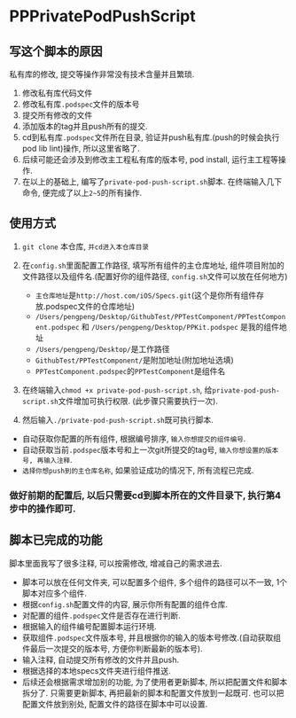 # PPPrivatePodPushScript

## 写这个脚本的原因

私有库的修改, 提交等操作非常没有技术含量并且繁琐.

1. 修改私有库代码文件
2. 修改私有库`.podspec`文件的版本号
3. 提交所有修改的文件
4. 添加版本的tag并且push所有的提交.
5. cd到私有库`.podspec`文件所在目录, 验证并push私有库.(push的时候会执行pod lib lint)操作, 所以这里省略了.
6. 后续可能还会涉及到修改主工程私有库的版本号, pod install, 运行主工程等操作. 
7. 在以上的基础上, 编写了`private-pod-push-script.sh`脚本. 在终端输入几下命令, 便完成了以上`2~5`的所有操作.

## 使用方式

1. `git clone` 本仓库, `并cd进入本仓库目录`
2. 在`config.sh`里面配置工作路径, 填写所有组件的主仓库地址, 组件项目附加的文件路径以及组件名.(配置好你的组件路径, `config.sh`文件可以放在任何地方)

    - `主仓库地址`是`http://host.com/iOS/Specs.git`(这个是你所有组件存放.podspec文件的仓库地址)
    - `/Users/pengpeng/Desktop/GithubTest/PPTestComponent/PPTestComponent.podspec` 和 `/Users/pengpeng/Desktop/PPKit.podspec` 是我的组件地址
    - `/Users/pengpeng/Desktop/`是工作路径
    - `GithubTest/PPTestComponent/`是附加地址(附加地址选填)
    - `PPTestComponent.podspec`的`PPTestComponent`是组件名
3. 在终端输入`chmod +x private-pod-push-script.sh`, 给`private-pod-push-script.sh`文件增加可执行权限. (此步骤只需要执行一次).
4. 然后输入`./private-pod-push-script.sh`既可执行脚本.
 - 自动获取你配置的所有组件, 根据编号排序, `输入你想提交的组件编号`.
 - 自动获取当前`.podspec`版本号和上一次git所提交的tag号, `输入你想设置的版本号, 再输入注释`.
 - `选择你想push到的主仓库名称`, 如果验证成功的情况下, 所有流程已完成.
 
 ### 做好前期的配置后, 以后只需要cd到脚本所在的文件目录下, 执行第4步中的操作即可.
 
## 脚本已完成的功能

脚本里面我写了很多注释, 可以按需修改, 增减自己的需求进去.

- 脚本可以放在任何文件夹, 可以配置多个组件, 多个组件的路径可以不一致, 1个脚本对应多个组件.
- 根据`config.sh`配置文件的内容, 展示你所有配置的组件仓库.
- 对配置的组件`.podspec`文件是否存在进行判断.
- 根据输入的组件编号配置脚本运行环境.
- 获取组件`.podspec`文件版本号, 并且根据你的输入的版本号修改.(自动获取组件最后一次提交的版本号, 方便你判断最新的版本号).
- 输入注释, 自动提交所有修改的文件并且push.
- 根据选择的本地specs文件夹进行组件推送.
- 后续还会根据需求增加别的功能, 为了使用者更新脚本, 所以把配置文件和脚本拆分了. 只需要更新脚本, 再把最新的脚本和配置文件放到一起既可. 也可以把配置文件放到别处, 配置文件的路径在脚本中可以设置.
